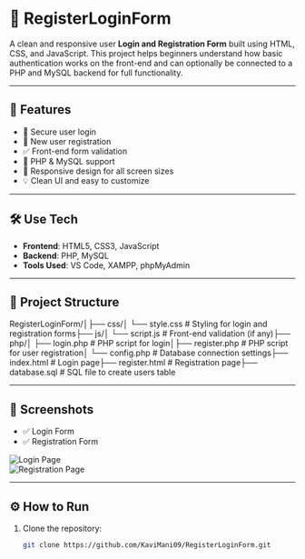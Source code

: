 # 📝 RegisterLoginForm

A clean and responsive user **Login and Registration Form** built using HTML, CSS, and JavaScript. This project helps beginners understand how basic authentication works on the front-end and can optionally be connected to a PHP and MySQL backend for full functionality.

---

## 🚀 Features

- 🔐 Secure user login
- 👤 New user registration
- ✅ Front-end form validation
- 💾 PHP & MySQL support 
- 📱 Responsive design for all screen sizes
- 💡 Clean UI and easy to customize


---

## 🛠 Use Tech 

- **Frontend**: HTML5, CSS3, JavaScript
- **Backend**: PHP, MySQL
- **Tools Used**: VS Code, XAMPP, phpMyAdmin

---

## 📂 Project Structure
RegisterLoginForm/│├── css/│ └── style.css # Styling for login and registration forms├── js/│ └── script.js # Front-end validation (if any)├── php/│ ├── login.php # PHP script for login│├── register.php # PHP script for user registration│ └── config.php # Database connection settings├── index.html # Login page├── register.html # Registration page├── database.sql # SQL file to create users table

---

## 📸 Screenshots

- ✅ Login Form  
- ✅ Registration Form  

![Login Page](https://github.com/KaviMani09/Manikandan-Portfolio/blob/main/project/login%20register%20from%20image/login-1.png)  
![Registration Page](https://github.com/KaviMani09/Manikandan-Portfolio/blob/main/project/login%20register%20from%20image/login-2.png)

---

## ⚙️ How to Run
1. Clone the repository:
   ```bash
   git clone https://github.com/KaviMani09/RegisterLoginForm.git
